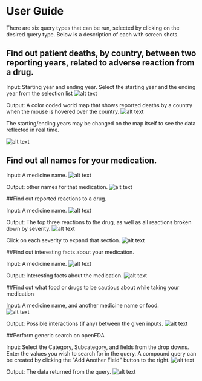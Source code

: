 # User Guide

There are six query types that can be run, selected by clicking on the desired query type. Below is a description of each with screen shots. 

## Find out patient deaths, by country, between two reporting years, related to adverse reaction from a drug.

Input: Starting year and ending year. Select the starting year and the ending year from the selection list
![alt text](query0-input.png "Query Example")

Output: A color coded world map that shows reported deaths by a country when the mouse is hovered over the country.
![alt text](query0-output1.png "Query Example")

The starting/ending years may be changed on the map itself to see the data reflected in real time.

![alt text](query0-output2.png "Query Example")

## Find out all names for your medication.

Input: A medicine name.
![alt text](query1-input.png "Query Example")

Output: other names for that medication. 
![alt text](query1-output.png "Query Example")

##Find out reported reactions to a drug.

Input: A medicine name.
![alt text](query2-input.png "Query Example")

Output: The top three reactions to the drug, as well as all reactions broken down by severity. 
![alt text](query2-output1.png "Query Example")

Click on each severity to expand that section. 
![alt text](query2-output2.png "Query Example")

##Find out interesting facts about your medication. 

Input: A medicine name.
![alt text](query3-input.png "Query Example")

Output: Interesting facts about the medication.
![alt text](query3-output.png "Query Example")

##Find out what food or drugs to be cautious about while taking your medication

Input: A medicine name, and another medicine name or food.   
![alt text](query4-input.png "Query Example")

Output: Possible interactions (if any) between the given inputs.
![alt text](query4-output.png "Query Example")

##Perform generic search on openFDA

Input: Select the Category, Subcategory, and fields from the drop downs. Enter the values you wish to search for in the query. A compound query can be created by clicking the "Add Another Field" button to the right. 
![alt text](query5-input.png "Query Example")

Output: The data returned from the query. 
![alt text](query5-output.png "Query Example")
